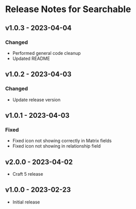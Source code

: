 # Release Notes for Searchable

## v1.0.3 - 2023-04-04

### Changed
- Performed general code cleanup
- Updated README

## v1.0.2 - 2023-04-03

### Changed
- Update release version

## v1.0.1 - 2023-04-03

### Fixed
- Fixed icon not showing correctly in Matrix fields
- Fixed icon not showing in relationship field

## v2.0.0 - 2023-04-02
- Craft 5 release

## v1.0.0 - 2023-02-23
- Initial release

